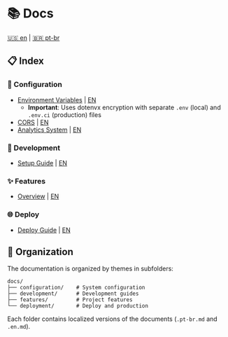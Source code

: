 # 📚 Docs

[🇺🇸 en](./README.md) | [🇧🇷 pt-br](./README.pt-br.md)

## 📋 Index

### 🔧 Configuration

- [Environment Variables](./configuration/environment-variables.pt-br.md) | [EN](./configuration/environment-variables.en.md)
  - **Important**: Uses dotenvx encryption with separate `.env` (local) and `.env.ci` (production) files
- [CORS](./configuration/cors.pt-br.md) | [EN](./configuration/cors.en.md)
- [Analytics System](./configuration/analytics.pt-br.md) | [EN](./configuration/analytics.en.md)

### 🚀 Development

- [Setup Guide](./development/setup.pt-br.md) | [EN](./development/setup.en.md)

### ✨ Features

- [Overview](./features/overview.pt-br.md) | [EN](./features/overview.en.md)

### 🌐 Deploy

- [Deploy Guide](./deployment/guide.pt-br.md) | [EN](./deployment/guide.en.md)

## 📁 Organization

The documentation is organized by themes in subfolders:

```plaintext
docs/
├── configuration/    # System configuration
├── development/      # Development guides
├── features/         # Project features
└── deployment/       # Deploy and production
```

Each folder contains localized versions of the documents (`.pt-br.md` and `.en.md`).
